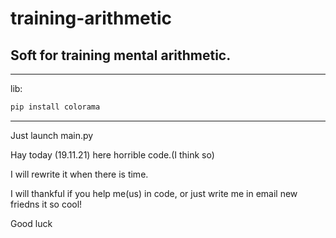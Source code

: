 # training-arithmetic

## Soft for training mental arithmetic.
-----

lib:
```sh
pip install colorama
```
-----
Just launch main.py

Hay today (19.11.21) here horrible code.(I think so)

I will rewrite it when there is time.

I will thankful if you help me(us) in code, or just write me in email new friedns it so cool!

Good luck
